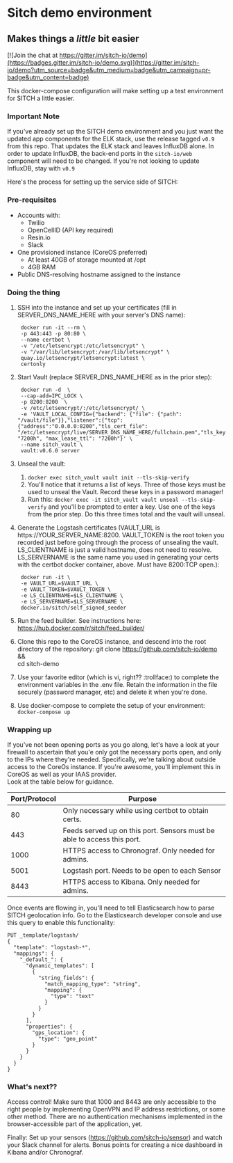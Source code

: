 # Sitch demo environment
## Makes things a _little_ bit easier

[![Join the chat at https://gitter.im/sitch-io/demo](https://badges.gitter.im/sitch-io/demo.svg)](https://gitter.im/sitch-io/demo?utm_source=badge&utm_medium=badge&utm_campaign=pr-badge&utm_content=badge)

This docker-compose configuration will make setting up a test environment for
SITCH a little easier.

### Important Note

If you've already set up the SITCH demo environment and you just want the
updated app components for the ELK stack, use the release tagged `v0.9` from
this repo.  That updates the ELK stack and leaves InfluxDB alone.  In order to
update InfluxDB, the back-end ports in the `sitch-io/web` component will need
to be changed.  If you're not looking to update InfluxDB, stay with `v0.9`

 

Here's the process for setting up the service side of SITCH:

### Pre-requisites
  * Accounts with:
    * Twilio
    * OpenCellID (API key required)
    * Resin.io
    * Slack
  * One provisioned instance (CoreOS preferred)
    * At least 40GB of storage mounted at /opt
    * 4GB RAM
  * Public DNS-resolving hostname assigned to the instance

### Doing the thing
1. SSH into the instance and set up your certificates (fill in
  SERVER_DNS_NAME_HERE with your server's DNS name):

        docker run -it --rm \
        -p 443:443 -p 80:80 \
        --name certbot \
        -v "/etc/letsencrypt:/etc/letsencrypt" \
        -v "/var/lib/letsencrypt:/var/lib/letsencrypt" \
        quay.io/letsencrypt/letsencrypt:latest \
        certonly

1. Start Vault (replace SERVER_DNS_NAME_HERE as in the prior step):

        docker run -d  \
        --cap-add=IPC_LOCK \
        -p 8200:8200  \
        -v /etc/letsencrypt/:/etc/letsencrypt/ \
        -e 'VAULT_LOCAL_CONFIG={"backend": {"file": {"path": "/vault/file"}},"listener":{"tcp":{"address":"0.0.0.0:8200","tls_cert_file": "/etc/letsencrypt/live/SERVER_DNS_NAME_HERE/fullchain.pem","tls_key_file":"/etc/letsencrypt/live/SERVER_DNS_NAME_HERE/privkey.pem"}},"default_lease_ttl": "7200h", "max_lease_ttl": "7200h"}' \
        --name sitch_vault \
        vault:v0.6.0 server

1. Unseal the vault:
    1. `docker exec sitch_vault vault init --tls-skip-verify`
    1. You'll notice that it returns a list of keys.  Three of those keys must
    be used to unseal the Vault.  Record these keys in a password manager!
    1. Run this: `docker exec -it sitch_vault vault unseal --tls-skip-verify`
    and you'll be prompted to enter a key.  Use one of the keys from the prior
    step.  Do this three times total and the vault will unseal.
1. Generate the Logstash certificates (VAULT_URL is
  https://YOUR_SERVER_NAME:8200. VAULT_TOKEN is the root token you recorded
  just before going through the process of unsealing the vault.  LS_CLIENTNAME
  is just a valid hostname, does not need to resolve.  LS_SERVERNAME is the
  same name you used in generating your certs with the certbot docker
  container, above. Must have 8200:TCP open.):

        docker run -it \
        -e VAULT_URL=$VAULT_URL \
        -e VAULT_TOKEN=$VAULT_TOKEN \
        -e LS_CLIENTNAME=$LS_CLIENTNAME \
        -e LS_SERVERNAME=$LS_SERVERNAME \
        docker.io/sitch/self_signed_seeder

1. Run the feed builder.  See instructions here:
  https://hub.docker.com/r/sitch/feed_builder/
1. Clone this repo to the CoreOS instance, and descend into the root directory
    of the repository:
        git clone https://github.com/sitch-io/demo && \
        cd sitch-demo
1. Use your favorite editor (which is vi, right?? :trollface:) to complete the
  environment variables in the .env file.  Retain the information in the file
  securely (password manager, etc) and delete it when you're done.
1. Use docker-compose to complete the setup of your environment:
    `docker-compose up`

### Wrapping up
If you've not been opening ports as you go along, let's have a look at your
firewall to ascertain that you'e only got the necessary ports open, and only to
the IPs where they're needed.
Specifically, we're talking about outside access to the CoreOs instance.  If
you're awesome, you'll implement this in CoreOS as well as your IAAS provider.  
Look at the table below for guidance.

| Port/Protocol | Purpose                                                                 |
|---------------|-------------------------------------------------------------------------|
| 80            | Only necessary while using certbot to obtain certs.                     |
| 443           | Feeds served up on this port. Sensors must be able to access this port. |
| 1000          | HTTPS access to Chronograf.  Only needed for admins.                    |
| 5001          | Logstash port.  Needs to be open to each Sensor                         |
| 8443          | HTTPS access to Kibana.  Only needed for admins.                        |

Once events are flowing in, you'll need to tell Elasticsearch how to parse
SITCH geolocation info.  Go to the Elasticsearch developer console and use this
query to enable this functionality:

```
PUT _template/logstash/
{
  "template": "logstash-*",
  "mappings": {
    "_default_": {
      "dynamic_templates": [
        {
          "string_fields": {
            "match_mapping_type": "string",
            "mapping": {
              "type": "text"
            }
          }
        }
      ],
      "properties": {
        "gps_location": {
          "type": "geo_point"
        }
      }
    }
  }
}

```

### What's next??
Access control!  Make sure that 1000 and 8443 are only accessible to the right
people by implementing OpenVPN and IP address restrictions, or some other
method.  There are no authentication mechanisms implemented in the
browser-accessible part of the application, yet.

Finally: Set up your sensors (https://github.com/sitch-io/sensor) and watch
your Slack channel for alerts.  Bonus points for creating a nice dashboard in
Kibana and/or Chronograf.
